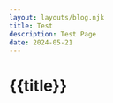 ```yaml
---
layout: layouts/blog.njk
title: Test
description: Test Page
date: 2024-05-21
---
```


<h1>{{title}}</h1>
